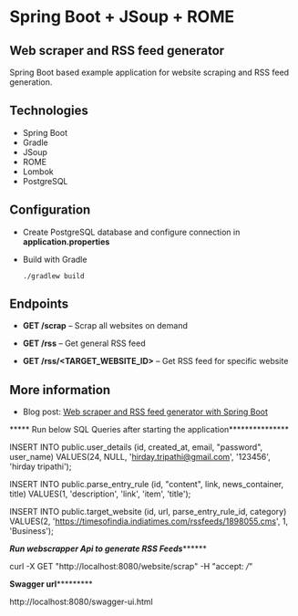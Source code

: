 # Spring Boot + JSoup + ROME
## Web scraper and RSS feed generator
Spring Boot based example application for website scraping and RSS feed generation.


## Technologies

+ Spring Boot
+ Gradle
+ JSoup
+ ROME
+ Lombok
+ PostgreSQL

## Configuration

+ Create PostgreSQL database and configure connection in **application.properties**
+ Build with Gradle

    `./gradlew build`


## Endpoints

+ **GET /scrap** – Scrap all websites on demand

+ **GET /rss** – Get general RSS feed

+ **GET /rss/<TARGET_WEBSITE_ID>** – Get RSS feed for specific website


## More information

+ Blog post: [Web scraper and RSS feed generator with Spring Boot](https://blog.mestwin.net/web-scraper-and-rss-feed-generator-with-spring-boot/)


***** Run below SQL Queries after starting the application***************


INSERT INTO public.user_details
(id, created_at, email, "password", user_name)
VALUES(24, NULL, 'hirday.tripathi@gmail.com', '123456', 'hirday tripathi');


INSERT INTO public.parse_entry_rule
(id, "content", link, news_container, title)
VALUES(1, 'description', 'link', 'item', 'title');

INSERT INTO public.target_website
(id, url, parse_entry_rule_id, category)
VALUES(2, 'https://timesofindia.indiatimes.com/rssfeeds/1898055.cms', 1, 'Business');



***********Run webscrapper Api to generate RSS Feeds*****************


curl -X GET "http://localhost:8080/website/scrap" -H "accept: */*"



**************Swagger url***********************

http://localhost:8080/swagger-ui.html